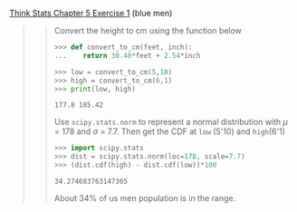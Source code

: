 [Think Stats Chapter 5 Exercise 1](http://greenteapress.com/thinkstats2/html/thinkstats2006.html#toc50) (blue men)

>> Convert the height to cm using the function below
>> ```python
>> >>> def convert_to_cm(feet, inch):
>> ...    return 30.48*feet + 2.54*inch
>> 
>> >>> low = convert_to_cm(5,10)
>> >>> high = convert_to_cm(6,1)
>> >>> print(low, high)
>> ```
>> ```
>> 177.8 185.42
>> ```
>> Use `scipy.stats.norm` to represent a normal distribution with $\mu$ = 178 and $\sigma$ = 7.7. Then get the CDF at `low` (5'10) and `high`(6'1)
>> ```python
>> >>> import scipy.stats
>> >>> dist = scipy.stats.norm(loc=178, scale=7.7)
>> >>> (dist.cdf(high) - dist.cdf(low))*100
>> ```
>> ```
>> 34.274683763147365
>> ```
>> About 34% of us men population is in the range. 

